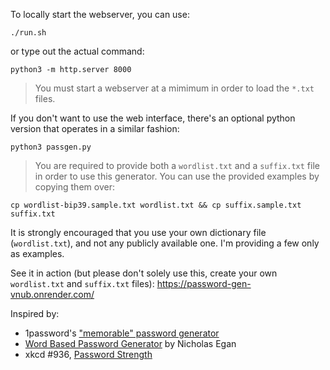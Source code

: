 To locally start the webserver, you can use:
```
./run.sh
```
or type out the actual command:
```
python3 -m http.server 8000
```
> You must start a webserver at a mimimum in order to load the `*.txt` files.

If you don't want to use the web interface, there's an optional python version that operates in a similar fashion:
```
python3 passgen.py
```

> You are required to provide both a `wordlist.txt` and a `suffix.txt` file in order to use this generator.  You can use the provided examples by copying them over:

```
cp wordlist-bip39.sample.txt wordlist.txt && cp suffix.sample.txt suffix.txt
```

It is strongly encouraged that you use your own dictionary file (`wordlist.txt`), and not any publicly available one.  I'm providing a few only as examples.

See it in action (but please don't solely use this, create your own `wordlist.txt` and `suffix.txt` files): https://password-gen-vnub.onrender.com/

Inspired by:
- 1password's ["memorable" password generator](https://1password.com/password-generator)
- [Word Based Password Generator](http://www.egansoft.com/password/index.php) by Nicholas Egan
- xkcd #936, [Password Strength](https://xkcd.com/936/)